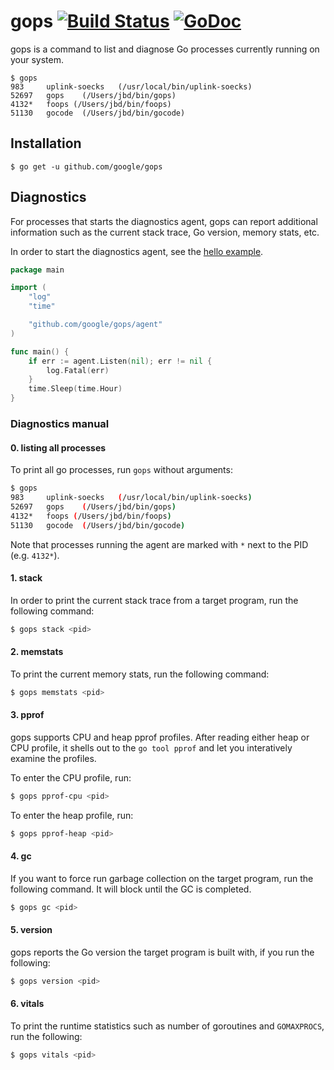 # gops [![Build Status](https://travis-ci.org/google/gops.svg?branch=master)](https://travis-ci.org/google/gops) [![GoDoc](https://godoc.org/github.com/google/gops/agent?status.svg)](https://godoc.org/github.com/google/gops/agent)

gops is a command to list and diagnose Go processes currently running on your system.

```
$ gops
983     uplink-soecks	(/usr/local/bin/uplink-soecks)
52697   gops	(/Users/jbd/bin/gops)
4132*   foops (/Users/jbd/bin/foops)
51130   gocode	(/Users/jbd/bin/gocode)
```

## Installation

```
$ go get -u github.com/google/gops
```

## Diagnostics

For processes that starts the diagnostics agent, gops can report
additional information such as the current stack trace, Go version, memory
stats, etc.

In order to start the diagnostics agent, see the [hello example](https://github.com/google/gops/blob/master/examples/hello/main.go).

``` go
package main

import (
	"log"
	"time"

	"github.com/google/gops/agent"
)

func main() {
	if err := agent.Listen(nil); err != nil {
		log.Fatal(err)
	}
	time.Sleep(time.Hour)
}
```

### Diagnostics manual

#### 0. listing all processes

To print all go processes, run `gops` without arguments:

```sh
$ gops
983     uplink-soecks	(/usr/local/bin/uplink-soecks)
52697   gops	(/Users/jbd/bin/gops)
4132*   foops (/Users/jbd/bin/foops)
51130   gocode	(/Users/jbd/bin/gocode)
```

Note that processes running the agent are marked with `*` next to the PID (e.g. `4132*`).

#### 1. stack

In order to print the current stack trace from a target program, run the following command:

```sh
$ gops stack <pid>
```

#### 2. memstats

To print the current memory stats, run the following command:

```sh
$ gops memstats <pid>
```

#### 3. pprof

gops supports CPU and heap pprof profiles. After reading either heap or CPU profile,
it shells out to the `go tool pprof` and let you interatively examine the profiles.

To enter the CPU profile, run:

```sh
$ gops pprof-cpu <pid>
```

To enter the heap profile, run:

```sh
$ gops pprof-heap <pid>
```

#### 4.  gc

If you want to force run garbage collection on the target program, run the following command.
It will block until the GC is completed.

```sh
$ gops gc <pid>
```

#### 5. version

gops reports the Go version the target program is built with, if you run the following:

```sh
$ gops version <pid>
```

#### 6. vitals

To print the runtime statistics such as number of goroutines and `GOMAXPROCS`, run the following:

```sh
$ gops vitals <pid>
```
